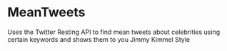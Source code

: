 # MeanTweets
Uses the Twitter Resting API to find mean tweets about celebrities using certain keywords and shows them to you Jimmy Kimmel Style

